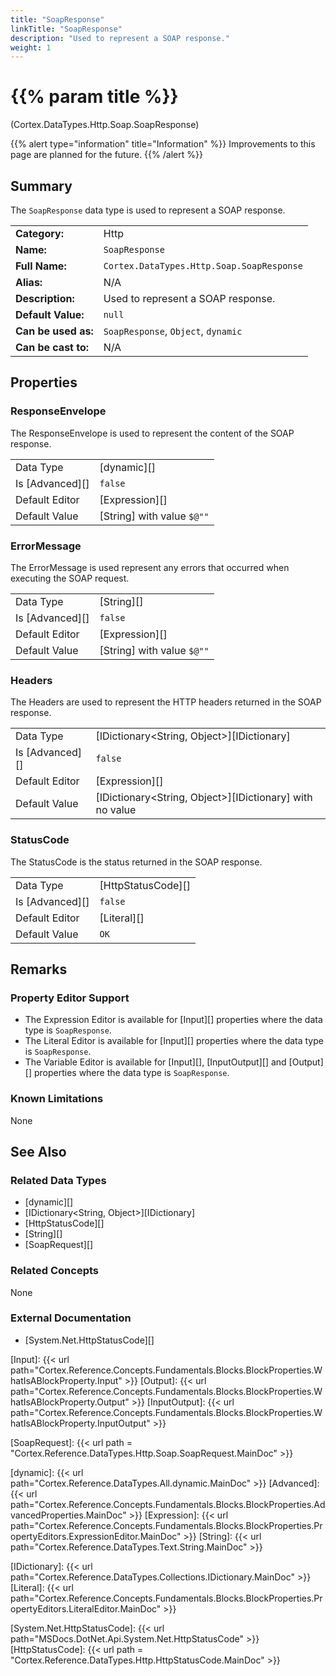 ```yaml
---
title: "SoapResponse"
linkTitle: "SoapResponse"
description: "Used to represent a SOAP response."
weight: 1
---
```


# {{% param title %}}

<p class="namespace">(Cortex.DataTypes.Http.Soap.SoapResponse)</p>

{{% alert type="information" title="Information" %}} Improvements to this page are planned for the future. {{% /alert %}}

## Summary

The `SoapResponse` data type is used to represent a SOAP response.

| | |
|-|-|
| **Category:**          | Http                                                      |
| **Name:**              | `SoapResponse`                                         |
| **Full Name:**         | `Cortex.DataTypes.Http.Soap.SoapResponse`     |
| **Alias:**             | N/A                                                      |
| **Description:**       | Used to represent a SOAP response. |
| **Default Value:**     | `null`                                                     |
| **Can be used as:**    | `SoapResponse`, `Object`, `dynamic`              |
| **Can be cast to:**    | N/A                                                      |

## Properties

### ResponseEnvelope

The ResponseEnvelope is used to represent the content of the SOAP response.
  
| | |
|--------------------|---------------------------|
| Data Type | [dynamic][] |
| Is [Advanced][] | `false` |
| Default Editor | [Expression][] |
| Default Value | [String] with value `$@""` |

### ErrorMessage

The ErrorMessage is used represent any errors that occurred when executing the SOAP request.
  
| | |
|--------------------|---------------------------|
| Data Type | [String][] |
| Is [Advanced][] | `false` |
| Default Editor | [Expression][] |
| Default Value | [String] with value `$@""` |

### Headers

The Headers are used to represent the HTTP headers returned in the SOAP response.

| | |
|--------------------|---------------------------|
| Data Type | [IDictionary<String, Object>][IDictionary] |
| Is [Advanced][] | `false` |
| Default Editor | [Expression][] |
| Default Value | [IDictionary<String, Object>][IDictionary] with no value |

### StatusCode

The StatusCode is the status returned in the SOAP response.
  
| | |
|--------------------|---------------------------|
| Data Type | [HttpStatusCode][] |
| Is [Advanced][] | `false` |
| Default Editor | [Literal][] |
| Default Value | `OK` |

## Remarks

### Property Editor Support

- The Expression Editor is available for [Input][] properties where the data type is `SoapResponse`.
- The Literal Editor is available for [Input][] properties where the data type is `SoapResponse`.
- The Variable Editor is available for [Input][], [InputOutput][] and [Output][] properties where the data type is `SoapResponse`.

### Known Limitations

None

## See Also

### Related Data Types

- [dynamic][]
- [IDictionary<String, Object>][IDictionary]
- [HttpStatusCode][]
- [String][]
- [SoapRequest][]

### Related Concepts

None

### External Documentation

- [System.Net.HttpStatusCode][]

[Input]: {{< url path="Cortex.Reference.Concepts.Fundamentals.Blocks.BlockProperties.WhatIsABlockProperty.Input" >}}
[Output]: {{< url path="Cortex.Reference.Concepts.Fundamentals.Blocks.BlockProperties.WhatIsABlockProperty.Output" >}}
[InputOutput]: {{< url path="Cortex.Reference.Concepts.Fundamentals.Blocks.BlockProperties.WhatIsABlockProperty.InputOutput" >}}

[SoapRequest]: {{< url path = "Cortex.Reference.DataTypes.Http.Soap.SoapRequest.MainDoc" >}}

[dynamic]: {{< url path="Cortex.Reference.DataTypes.All.dynamic.MainDoc" >}}
[Advanced]: {{< url path="Cortex.Reference.Concepts.Fundamentals.Blocks.BlockProperties.AdvancedProperties.MainDoc" >}}
[Expression]: {{< url path="Cortex.Reference.Concepts.Fundamentals.Blocks.BlockProperties.PropertyEditors.ExpressionEditor.MainDoc" >}}
[String]: {{< url path="Cortex.Reference.DataTypes.Text.String.MainDoc" >}}

[IDictionary]: {{< url path="Cortex.Reference.DataTypes.Collections.IDictionary.MainDoc" >}}
[Literal]: {{< url path="Cortex.Reference.Concepts.Fundamentals.Blocks.BlockProperties.PropertyEditors.LiteralEditor.MainDoc" >}}

[System.Net.HttpStatusCode]: {{< url path="MSDocs.DotNet.Api.System.Net.HttpStatusCode" >}}
[HttpStatusCode]: {{< url path = "Cortex.Reference.DataTypes.Http.HttpStatusCode.MainDoc" >}}
